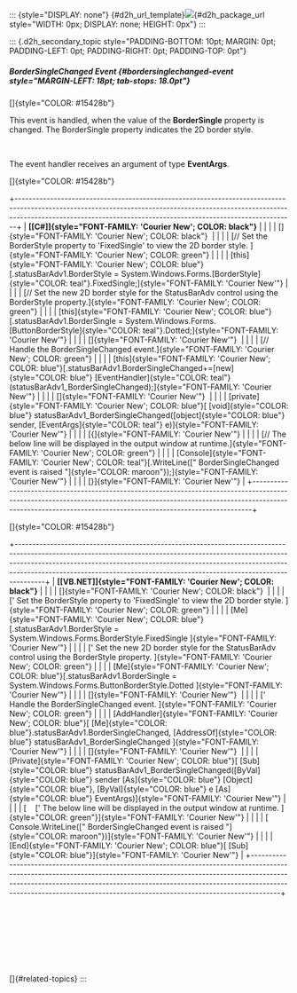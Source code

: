::: {style="DISPLAY: none"}
[](ms-xhelp:///?Id=d2h_url_template){#d2h_url_template}![](!package_url!){#d2h_package_url style="WIDTH: 0px; DISPLAY: none; HEIGHT: 0px"}
:::

::: {.d2h_secondary_topic style="PADDING-BOTTOM: 10pt; MARGIN: 0pt; PADDING-LEFT: 0pt; PADDING-RIGHT: 0pt; PADDING-TOP: 0pt"}
##### BorderSingleChanged Event {#bordersinglechanged-event style="MARGIN-LEFT: 18pt; tab-stops: 18.0pt"}

[]{style="COLOR: #15428b"} 

This event is handled, when the value of the **BorderSingle** property is changed. The BorderSingle property indicates the 2D border style.

 

The event handler receives an argument of type **EventArgs**.

[]{style="COLOR: #15428b"} 

+------------------------------------------------------------------------------------------------------------------------------------------------------------------------------------------------------------------------------------------+
| **[\[C#\]]{style="FONT-FAMILY: 'Courier New'; COLOR: black"}**                                                                                                                                                                           |
|                                                                                                                                                                                                                                          |
| []{style="FONT-FAMILY: 'Courier New'; COLOR: black"}                                                                                                                                                                                     |
|                                                                                                                                                                                                                                          |
| [// Set the BorderStyle property to \'FixedSingle\' to view the 2D border style. ]{style="FONT-FAMILY: 'Courier New'; COLOR: green"}                                                                                                     |
|                                                                                                                                                                                                                                          |
| [this]{style="FONT-FAMILY: 'Courier New'; COLOR: blue"}[.statusBarAdv1.BorderStyle = System.Windows.Forms.[BorderStyle]{style="COLOR: teal"}.FixedSingle;]{style="FONT-FAMILY: 'Courier New'"}                                           |
|                                                                                                                                                                                                                                          |
| [// Set the new 2D border style for the StatusBarAdv control using the BorderStyle property.]{style="FONT-FAMILY: 'Courier New'; COLOR: green"}                                                                                          |
|                                                                                                                                                                                                                                          |
| [this]{style="FONT-FAMILY: 'Courier New'; COLOR: blue"}[.statusBarAdv1.BorderSingle = System.Windows.Forms.[ButtonBorderStyle]{style="COLOR: teal"}.Dotted;]{style="FONT-FAMILY: 'Courier New'"}                                         |
|                                                                                                                                                                                                                                          |
| []{style="FONT-FAMILY: 'Courier New'"}                                                                                                                                                                                                   |
|                                                                                                                                                                                                                                          |
| [// Handle the BorderSingleChanged event.]{style="FONT-FAMILY: 'Courier New'; COLOR: green"}                                                                                                                                             |
|                                                                                                                                                                                                                                          |
| [this]{style="FONT-FAMILY: 'Courier New'; COLOR: blue"}[.statusBarAdv1.BorderSingleChanged+=[new]{style="COLOR: blue"} [EventHandler]{style="COLOR: teal"}(statusBarAdv1_BorderSingleChanged);]{style="FONT-FAMILY: 'Courier New'"}      |
|                                                                                                                                                                                                                                          |
| []{style="FONT-FAMILY: 'Courier New'"}                                                                                                                                                                                                   |
|                                                                                                                                                                                                                                          |
| [private]{style="FONT-FAMILY: 'Courier New'; COLOR: blue"}[ [void]{style="COLOR: blue"} statusBarAdv1_BorderSingleChanged([object]{style="COLOR: blue"} sender, [EventArgs]{style="COLOR: teal"} e)]{style="FONT-FAMILY: 'Courier New'"} |
|                                                                                                                                                                                                                                          |
| [{]{style="FONT-FAMILY: 'Courier New'"}                                                                                                                                                                                                  |
|                                                                                                                                                                                                                                          |
| [// The below line will be displayed in the output window at runtime.]{style="FONT-FAMILY: 'Courier New'; COLOR: green"}                                                                                                                 |
|                                                                                                                                                                                                                                          |
| [Console]{style="FONT-FAMILY: 'Courier New'; COLOR: teal"}[.WriteLine([\" BorderSingleChanged event is raised \"]{style="COLOR: maroon"});]{style="FONT-FAMILY: 'Courier New'"}                                                          |
|                                                                                                                                                                                                                                          |
| [}]{style="FONT-FAMILY: 'Courier New'"}                                                                                                                                                                                                  |
+------------------------------------------------------------------------------------------------------------------------------------------------------------------------------------------------------------------------------------------+

[]{style="COLOR: #15428b"} 

+--------------------------------------------------------------------------------------------------------------------------------------------------------------------------------------------------------------------------------------------------------------------------------------------------------------------------------+
| **[\[VB.NET\]]{style="FONT-FAMILY: 'Courier New'; COLOR: black"}**                                                                                                                                                                                                                                                             |
|                                                                                                                                                                                                                                                                                                                                |
| []{style="FONT-FAMILY: 'Courier New'; COLOR: black"}                                                                                                                                                                                                                                                                           |
|                                                                                                                                                                                                                                                                                                                                |
| [\' Set the BorderStyle property to \'FixedSingle\' to view the 2D border style. ]{style="FONT-FAMILY: 'Courier New'; COLOR: green"}                                                                                                                                                                                           |
|                                                                                                                                                                                                                                                                                                                                |
| [Me]{style="FONT-FAMILY: 'Courier New'; COLOR: blue"}[.statusBarAdv1.BorderStyle = System.Windows.Forms.BorderStyle.FixedSingle ]{style="FONT-FAMILY: 'Courier New'"}                                                                                                                                                          |
|                                                                                                                                                                                                                                                                                                                                |
| [\' Set the new 2D border style for the StatusBarAdv control using the BorderStyle property. ]{style="FONT-FAMILY: 'Courier New'; COLOR: green"}                                                                                                                                                                               |
|                                                                                                                                                                                                                                                                                                                                |
| [Me]{style="FONT-FAMILY: 'Courier New'; COLOR: blue"}[.statusBarAdv1.BorderSingle = System.Windows.Forms.ButtonBorderStyle.Dotted ]{style="FONT-FAMILY: 'Courier New'"}                                                                                                                                                        |
|                                                                                                                                                                                                                                                                                                                                |
| []{style="FONT-FAMILY: 'Courier New'"}                                                                                                                                                                                                                                                                                         |
|                                                                                                                                                                                                                                                                                                                                |
| [\' Handle the BorderSingleChanged event. ]{style="FONT-FAMILY: 'Courier New'; COLOR: green"}                                                                                                                                                                                                                                  |
|                                                                                                                                                                                                                                                                                                                                |
| [AddHandler]{style="FONT-FAMILY: 'Courier New'; COLOR: blue"}[ [Me]{style="COLOR: blue"}.statusBarAdv1.BorderSingleChanged, [AddressOf]{style="COLOR: blue"} statusBarAdv1_BorderSingleChanged ]{style="FONT-FAMILY: 'Courier New'"}                                                                                           |
|                                                                                                                                                                                                                                                                                                                                |
| []{style="FONT-FAMILY: 'Courier New'"}                                                                                                                                                                                                                                                                                         |
|                                                                                                                                                                                                                                                                                                                                |
| [Private]{style="FONT-FAMILY: 'Courier New'; COLOR: blue"}[ [Sub]{style="COLOR: blue"} statusBarAdv1_BorderSingleChanged([ByVal]{style="COLOR: blue"} sender [As]{style="COLOR: blue"} [Object]{style="COLOR: blue"}, [ByVal]{style="COLOR: blue"} e [As]{style="COLOR: blue"} EventArgs)]{style="FONT-FAMILY: 'Courier New'"} |
|                                                                                                                                                                                                                                                                                                                                |
| [    [\' The below line will be displayed in the output window at runtime. ]{style="COLOR: green"}]{style="FONT-FAMILY: 'Courier New'"}                                                                                                                                                                                        |
|                                                                                                                                                                                                                                                                                                                                |
| [    Console.WriteLine([\" BorderSingleChanged event is raised \"]{style="COLOR: maroon"})]{style="FONT-FAMILY: 'Courier New'"}                                                                                                                                                                                                |
|                                                                                                                                                                                                                                                                                                                                |
| [End]{style="FONT-FAMILY: 'Courier New'; COLOR: blue"}[ [Sub]{style="COLOR: blue"}]{style="FONT-FAMILY: 'Courier New'"}                                                                                                                                                                                                        |
+--------------------------------------------------------------------------------------------------------------------------------------------------------------------------------------------------------------------------------------------------------------------------------------------------------------------------------+

 

 

 

 

[]{#related-topics}
:::
